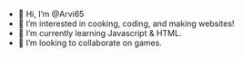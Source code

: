 - 👋 Hi, I’m @Arvi65
- 👀 I’m interested in cooking, coding, and making websites!
- 🌱 I’m currently learning Javascript & HTML.
- 💞️ I’m looking to collaborate on games.

